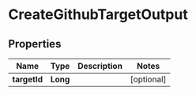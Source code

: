 

# CreateGithubTargetOutput


## Properties

Name | Type | Description | Notes
------------ | ------------- | ------------- | -------------
**targetId** | **Long** |  |  [optional]



